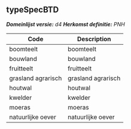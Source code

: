 ## typeSpecBTD

*__Domeinlijst versie:__ d4*
*__Herkomst definitie:__ PNH*

|__Code__ |__Description__	|
|	---	|	---	|
| boomteelt | boomteelt |
| bouwland | bouwland |
| fruitteelt | fruitteelt |
| grasland agrarisch | grasland agrarisch |
| houtwal | houtwal |
| kwelder | kwelder |
| moeras | moeras |
| natuurlijke oever | natuurlijke oever |
